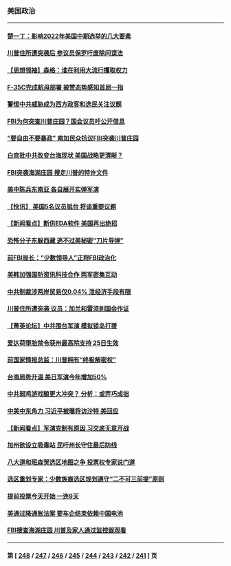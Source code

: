 ### 美国政治
---
#### [楚一丁：影响2022年美国中期选举的几大要素](../../pages/ncid1078159/n13802590.md) 
#### [川普住所遭突袭后 参议员保罗吁废除间谍法](../../pages/ncid1078159/n13802597.md) 
#### [【思想领袖】森格：谁在利用大流行攫取权力](../../pages/ncid1078159/n13787874.md) 
#### [F-35C完成航母部署 被赞态势感知首屈一指](../../pages/ncid1078159/n13800769.md) 
#### [警惕中共威胁成为西方政客和选民关注议题](../../pages/ncid1078159/n13802453.md) 
#### [FBI为何突查川普庄园？国会议员吁公开信息](../../pages/ncid1078159/n13802523.md) 
#### [“要自由不要暴政” 南加民众抗议FBI突袭川普庄园](../../pages/ncid1078159/n13802534.md) 
#### [白宫批中共改变台海现状 美国战略更清晰？](../../pages/ncid1078159/n13802458.md) 
#### [FBI突袭海湖庄园 搜走川普的特许文件](../../pages/ncid1078159/n13802438.md) 
#### [美中陈兵东南亚 各自展开实弹军演](../../pages/ncid1078159/n13802464.md) 
#### [【快讯】 美国5名议员抵台 将谈重要议题](../../pages/ncid1078159/n13802345.md) 
#### [【新闻看点】断供EDA软件 美国再出绝招](../../pages/ncid1078159/n13802035.md) 
#### [恐怖分子东躲西藏 逃不过美秘密“刀片导弹”](../../pages/ncid1078159/n13799235.md) 
#### [前FBI局长：“少数领导人”正将FBI政治化](../../pages/ncid1078159/n13802058.md) 
#### [美韩加强国防资讯科技合作 两军密集互动](../../pages/ncid1078159/n13802086.md) 
#### [中共制裁涉两岸贸易仅0.04% 泄经济手段有限](../../pages/ncid1078159/n13801207.md) 
#### [川普住所遭突袭 议员：加兰和雷须到国会作证](../../pages/ncid1078159/n13802045.md) 
#### [【菁英论坛】中共围台军演 模拟锁岛打援](../../pages/ncid1078159/n13802010.md) 
#### [爱达荷堕胎禁令获州最高院支持 25日生效](../../pages/ncid1078159/n13801809.md) 
#### [前国家情报总监：川普拥有“终极解密权”](../../pages/ncid1078159/n13802021.md) 
#### [台海局势升温 美日军演今年增加50%](../../pages/ncid1078159/n13801967.md) 
#### [中共弱鸡游戏酿更大冲突？ 分析：或弄巧成拙](../../pages/ncid1078159/n13801932.md) 
#### [中美中东角力 习近平被曝将访沙特 美回应](../../pages/ncid1078159/n13801866.md) 
#### [【新闻看点】军演克制有原因 习交底无意开战](../../pages/ncid1078159/n13801419.md) 
#### [加州欲设立吸毒站 民吁州长守住最后防线](../../pages/ncid1078159/n13801647.md) 
#### [八大道和班森贺选区地图之争 投票权专家说门道](../../pages/ncid1078159/n13801559.md) 
#### [选区重划专家：少数族裔选区规划遵守“二不可三前提”原则](../../pages/ncid1078159/n13801597.md) 
#### [提前投票今天开始  一连9天](../../pages/ncid1078159/n13801565.md) 
#### [美通过降通胀法案 要车企结束依赖中国电池](../../pages/ncid1078159/n13801475.md) 
#### [FBI搜查海湖庄园 川普及家人通过监控器观看](../../pages/ncid1078159/n13801427.md) 

---
#### 第 [ [248](./248.md) / [247](./247.md) / [246](./246.md) / [245](./245.md) / [244](./244.md) / [243](./243.md) / [242](./242.md) / [241](./241.md) ] 页
